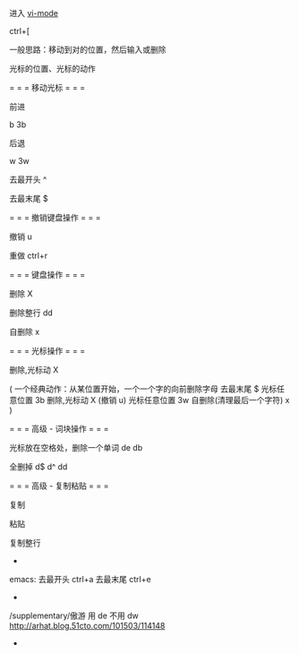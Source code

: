 
进入 [vi-mode](https://github.com/robbyrussell/oh-my-zsh/tree/master/plugins/vi-mode)

ctrl+[

一般思路：移动到对的位置，然后输入或删除

光标的位置、光标的动作

= = = 移动光标 = = =

前进

b
3b

后退

w
3w

去最开头
^

去最末尾
$

= = = 撤销键盘操作 = = =

撤销
u

重做
ctrl+r

= = = 键盘操作 = = =

删除
X

删除整行
dd

自删除
x

= = = 光标操作 = = =

删除,光标动
X

(
一个经典动作：从某位置开始，一个一个字的向前删除字母
去最末尾        $
光标任意位置    3b
删除,光标动     X
(撤销 u)
光标任意位置    3w
自删除(清理最后一个字符) x
)

= = = 高级 - 词块操作 = = =

光标放在空格处，删除一个单词
de
db

全删掉
d$
d^
dd

= = = 高级 - 复制粘贴 = = =

复制

粘贴

复制整行


-

emacs:
去最开头 ctrl+a
去最末尾 ctrl+e

-

/supplementary/傲游
用 de 不用 dw
http://arhat.blog.51cto.com/101503/114148

-

